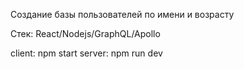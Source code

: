 Создание базы пользователей по имени и возрасту

Стек: React/Nodejs/GraphQL/Apollo

client: npm start
server: npm run dev